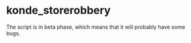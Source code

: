 # konde_storerobbery
The script is in beta phase, which means that it will probably have some bugs.
